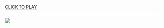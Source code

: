 
<a href="https://premium76.site?title=my_drive_games_unblocked&ref=13M">CLICK TO PLAY</a></h3>
<hr>

<a href="https://premium76.site?title=my_drive_games_unblocked&ref=13M"><img src="https://clearcache.store/games.png"></a>


